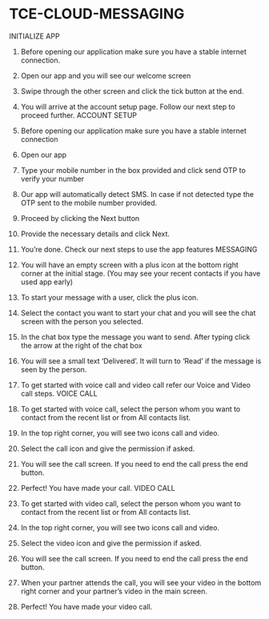# TCE-CLOUD-MESSAGING
INITIALIZE APP
1.	Before opening our application make sure you have a stable internet connection.
2.	Open our app and you will see our welcome screen
 
3.	Swipe through the other screen and click the tick button at the end.
4.	You will arrive at the account setup page.  Follow our next step to proceed further.
ACCOUNT SETUP
1.	Before opening our application make sure you have a stable internet connection
2.	Open our app
 
3.	Type your mobile number in the box provided and click send OTP to verify your number
4.	Our app will automatically detect SMS.  In case if not detected type the OTP sent to the mobile number provided.
5.	Proceed by clicking the Next button
 
6.	Provide the necessary details and click Next.
7.	You’re done.  Check our next steps to use the app features
MESSAGING
1.	You will have an empty screen with a plus icon at the bottom right corner at the initial stage. (You may see your recent contacts if you have used app early)
 
2.	To start your message with a user, click the plus icon.
3.	Select the contact you want to start your chat and you will see the chat screen with the person you selected.
 
4.	In the chat box type the message you want to send. After typing click the arrow   at the right of the chat box
5.	You will see a small text ‘Delivered’. It will turn to ‘Read’ if the message is seen by the person.
 
6.	To get started with voice call and video call refer our Voice and Video call steps.
VOICE CALL
1.	To get started with voice call, select the person whom you want to contact from the recent list or from All contacts list.
2.	In the top right corner, you will see two icons call and video.
3.	Select the call icon   and give the permission if asked.
4.	You will see the call screen.  If you need to end the call press the end button.
5.	Perfect! You have made your call.
VIDEO CALL
1.	To get started with video call, select the person whom you want to contact from the recent list or from All contacts list.
2.	In the top right corner, you will see two icons call and video.
3.	Select the video icon   and give the permission if asked.
4.	You will see the call screen.  If you need to end the call press the end button.
5.	When your partner attends the call, you will see your video in the bottom right corner and your partner’s video in the main screen.
6.	Perfect! You have made your video call.



